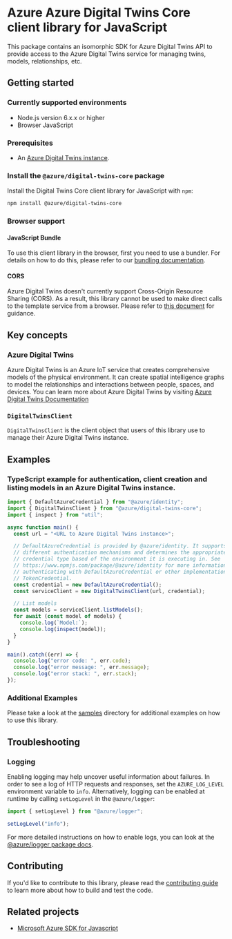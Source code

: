 # Azure Azure Digital Twins Core client library for JavaScript

This package contains an isomorphic SDK for Azure Digital Twins API to provide access to the Azure Digital Twins service for managing twins, models, relationships, etc.

## Getting started

### Currently supported environments

- Node.js version 6.x.x or higher
- Browser JavaScript

### Prerequisites

- An [Azure Digital Twins instance](https://docs.microsoft.com/azure/digital-twins/how-to-set-up-instance-portal).

### Install the `@azure/digital-twins-core` package

Install the Digital Twins Core client library for JavaScript with `npm`:

```bash
npm install @azure/digital-twins-core
```

### Browser support

#### JavaScript Bundle

To use this client library in the browser, first you need to use a bundler. For details on how to do this, please refer to our [bundling documentation](https://aka.ms/AzureSDKBundling).

#### CORS

Azure Digital Twins doesn't currently support Cross-Origin Resource Sharing (CORS). As a result, this library cannot be used to make direct calls to the template service from a browser. Please refer to [this document](https://github.com/Azure/azure-sdk-for-js/blob/master/samples/cors/ts/README.md) for guidance.

## Key concepts

### Azure Digital Twins

Azure Digital Twins is an Azure IoT service that creates comprehensive models of the physical environment. It can create spatial intelligence graphs to model the relationships and interactions between people, spaces, and devices.
You can learn more about Azure Digital Twins by visiting [Azure Digital Twins Documentation](https://docs.microsoft.com/azure/digital-twins/)

### `DigitalTwinsClient`

`DigitalTwinsClient` is the client object that users of this library use to manage their Azure Digital Twins instance.

## Examples

### TypeScript example for authentication, client creation and listing models in an Azure Digital Twins instance.

```typescript
import { DefaultAzureCredential } from "@azure/identity";
import { DigitalTwinsClient } from "@azure/digital-twins-core";
import { inspect } from "util";

async function main() {
  const url = "<URL to Azure Digital Twins instance>";

  // DefaultAzureCredential is provided by @azure/identity. It supports
  // different authentication mechanisms and determines the appropriate
  // credential type based of the environment it is executing in. See
  // https://www.npmjs.com/package/@azure/identity for more information on
  // authenticating with DefaultAzureCredential or other implementations of
  // TokenCredential.
  const credential = new DefaultAzureCredential();
  const serviceClient = new DigitalTwinsClient(url, credential);

  // List models
  const models = serviceClient.listModels();
  for await (const model of models) {
    console.log(`Model:`);
    console.log(inspect(model));
  }
}

main().catch((err) => {
  console.log("error code: ", err.code);
  console.log("error message: ", err.message);
  console.log("error stack: ", err.stack);
});
```

### Additional Examples

Please take a look at the
[samples](https://github.com/Azure/azure-sdk-for-js/tree/master/sdk/digitaltwins/digital-twins-core/samples)
directory for additional examples on how to use this library.

## Troubleshooting

### Logging

Enabling logging may help uncover useful information about failures. In order to see a log of HTTP requests and responses, set the `AZURE_LOG_LEVEL` environment variable to `info`. Alternatively, logging can be enabled at runtime by calling `setLogLevel` in the `@azure/logger`:

```javascript
import { setLogLevel } from "@azure/logger";

setLogLevel("info");
```

For more detailed instructions on how to enable logs, you can look at the [@azure/logger package docs](https://github.com/Azure/azure-sdk-for-js/tree/master/sdk/core/logger).

## Contributing

If you'd like to contribute to this library, please read the [contributing guide](https://github.com/Azure/azure-sdk-for-js/blob/master/CONTRIBUTING.md) to learn more about how to build and test the code.

## Related projects

- [Microsoft Azure SDK for Javascript](https://github.com/Azure/azure-sdk-for-js)
